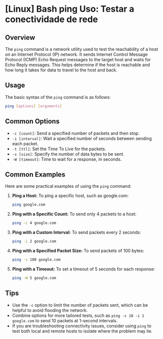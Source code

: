 # [Linux] Bash ping Uso: Testar a conectividade de rede

## Overview
The `ping` command is a network utility used to test the reachability of a host on an Internet Protocol (IP) network. It sends Internet Control Message Protocol (ICMP) Echo Request messages to the target host and waits for Echo Reply messages. This helps determine if the host is reachable and how long it takes for data to travel to the host and back.

## Usage
The basic syntax of the `ping` command is as follows:

```bash
ping [options] [arguments]
```

## Common Options
- `-c [count]`: Send a specified number of packets and then stop.
- `-i [interval]`: Wait a specified number of seconds between sending each packet.
- `-t [ttl]`: Set the Time To Live for the packets.
- `-s [size]`: Specify the number of data bytes to be sent.
- `-W [timeout]`: Time to wait for a response, in seconds.

## Common Examples
Here are some practical examples of using the `ping` command:

1. **Ping a Host:**
   To ping a specific host, such as google.com:
   ```bash
   ping google.com
   ```

2. **Ping with a Specific Count:**
   To send only 4 packets to a host:
   ```bash
   ping -c 4 google.com
   ```

3. **Ping with a Custom Interval:**
   To send packets every 2 seconds:
   ```bash
   ping -i 2 google.com
   ```

4. **Ping with a Specified Packet Size:**
   To send packets of 100 bytes:
   ```bash
   ping -s 100 google.com
   ```

5. **Ping with a Timeout:**
   To set a timeout of 5 seconds for each response:
   ```bash
   ping -W 5 google.com
   ```

## Tips
- Use the `-c` option to limit the number of packets sent, which can be helpful to avoid flooding the network.
- Combine options for more tailored tests, such as `ping -c 10 -i 1 google.com` to send 10 packets at 1-second intervals.
- If you are troubleshooting connectivity issues, consider using `ping` to test both local and remote hosts to isolate where the problem may lie.